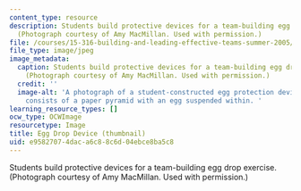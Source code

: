 ```yaml
---
content_type: resource
description: Students build protective devices for a team-building egg drop exercise.
  (Photograph courtesy of Amy MacMillan. Used with permission.)
file: /courses/15-316-building-and-leading-effective-teams-summer-2005/e95827074daca6c88c6d04ebce8ba5c8_15-316su05-th.jpg
file_type: image/jpeg
image_metadata:
  caption: Students build protective devices for a team-building egg drop exercise.
    (Photograph courtesy of Amy MacMillan. Used with permission.)
  credit: ''
  image-alt: 'A photograph of a student-constructed egg protection device.  The device
    consists of a paper pyramid with an egg suspended within. '
learning_resource_types: []
ocw_type: OCWImage
resourcetype: Image
title: Egg Drop Device (thumbnail)
uid: e9582707-4dac-a6c8-8c6d-04ebce8ba5c8
---
```

Students build protective devices for a team-building egg drop exercise. (Photograph courtesy of Amy MacMillan. Used with permission.)

